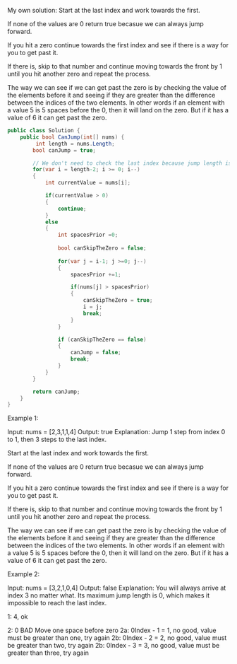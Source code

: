My own solution: 
Start at the last index and work towards the first.

If none of the values are 0 return true becasue we can always jump forward.

If you hit a zero continue towards the first index and see if there is a way for you to get past it.

If there is, skip to that number and continue moving towards the front by 1 until you hit another zero and repeat the process.

The way we can see if we can get past the zero is by checking the value of the elements before it and seeing if they are greater than the difference between the indices of the two elements. In other words if an element with a value 5 is 5 spaces before the 0, then it will land on the zero. But if it has a value of 6 it can get past the zero.


```cs
public class Solution {
    public bool CanJump(int[] nums) {
         int length = nums.Length;
        bool canJump = true;

        // We don't need to check the last index because jump length is irrelevant there
        for(var i = length-2; i >= 0; i--)
        {
            int currentValue = nums[i];

            if(currentValue > 0) 
            {
                continue;    
            }
            else
            {
                int spacesPrior =0;
                
                bool canSkipTheZero = false;
                
                for(var j = i-1; j >=0; j--)
                {
                    spacesPrior +=1;

                    if(nums[j] > spacesPrior)
                    {
                        canSkipTheZero = true;
                        i = j;
                        break;
                    }
                }

                if (canSkipTheZero == false)
                {
                    canJump = false;
                    break;
                }
            }
        }

        return canJump;
    }
}

```


Example 1:

Input: nums = [2,3,1,1,4]
Output: true
Explanation: Jump 1 step from index 0 to 1, then 3 steps to the last index.


Start at the last index and work towards the first.

If none of the values are 0 return true becasue we can always jump forward.

If you hit a zero continue towards the first index and see if there is a way for you to get past it.

If there is, skip to that number and continue moving towards the front by 1 until you hit another zero and repeat the process.

The way we can see if we can get past the zero is by checking the value of the elements before it and seeing if they are greater than the difference between the indices of the two elements. In other words if an element with a value 5 is 5 spaces before the 0, then it will land on the zero. But if it has a value of 6 it can get past the zero.


Example 2:

Input: nums = [3,2,1,0,4]
Output: false
Explanation: You will always arrive at index 3 no matter what. Its maximum jump length is 0, which makes it impossible to reach the last index.

1:
4, ok

2: 0 BAD
Move one space before zero
2a: 0Index - 1 = 1, no good, value must be greater than one, try again
2b: 0Index - 2 = 2, no good, value must be greater than two, try again
2b: 0Index - 3 = 3, no good, value must be greater than three, try again